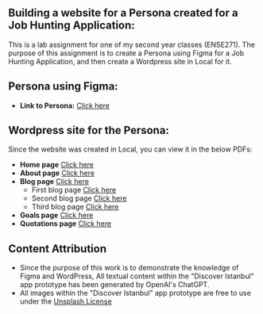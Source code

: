 Building a website for a Persona created for a Job Hunting Application:
-
This is a lab assignment for one of my second year classes (ENSE271). The purpose of this assignment is to create a Persona using Figma for a Job Hunting Application, and then create a Wordpress site in Local for it.

Persona using Figma:
-

- <b>Link to Persona:</b> <a href = "https://www.figma.com/proto/zIzwhjps7BYK9FhF0Y8rWl/persona-template?type=design&node-id=0-3&scaling=min-zoom&page-id=0%3A1" title="Persona" target="_blank">Click here</a>

Wordpress site for the Persona:
-

Since the website was created in Local, you can view it in the below PDFs:

* <b>Home page</b> <a href = "https://github.com/ferasaljoudi/Ense271/blob/main/Website-in-pdf/Home-Page.pdf">Click here</a>
* <b>About page</b> <a href = "https://github.com/ferasaljoudi/Ense271/blob/main/Website-in-pdf/About-Page.pdf">Click here</a>
* <b>Blog page</b> <a href = "https://github.com/ferasaljoudi/Ense271/blob/main/Website-in-pdf/Blog-Page.pdf">Click here</a>
  * First blog page <a href = "https://github.com/ferasaljoudi/Ense271/blob/main/Website-in-pdf/First-Blog-Page.pdf">Click here</a>
  * Second blog page <a href = "https://github.com/ferasaljoudi/Ense271/blob/main/Website-in-pdf/Second-Blog-Page.pdf">Click here</a>
  * Third blog page <a href = "https://github.com/ferasaljoudi/Ense271/blob/main/Website-in-pdf/Third-Blog-Page.pdf">Click here</a>
* <b>Goals page</b> <a href = "https://github.com/ferasaljoudi/Ense271/blob/main/Website-in-pdf/Goals-Page.pdf">Click here</a>
* <b>Quotations page</b> <a href = "https://github.com/ferasaljoudi/Ense271/blob/main/Website-in-pdf/Quotations-Page.pdf">Click here</a>

Content Attribution
-
- Since the purpose of this work is to demonstrate the knowledge of Figma and WordPress, All textual content within the "Discover Istanbul" app prototype has been generated by OpenAI's ChatGPT.
- All images within the "Discover Istanbul" app prototype are free to use under the <a href = "https://unsplash.com/license" title="License | Unsplash"> Unsplash License</a>
